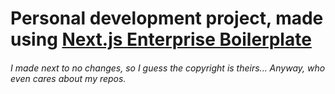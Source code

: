 # Personal development project, made using [Next.js Enterprise Boilerplate](https://github.com/Blazity/next-enterprise)

###### I made _next_ to no changes, so I guess the copyright is theirs... Anyway, who even cares about my repos.
